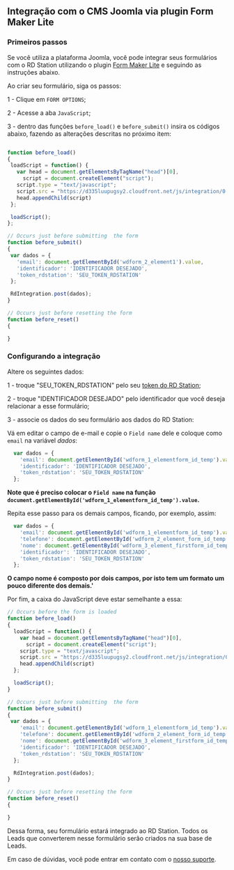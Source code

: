 ## Integração com o CMS Joomla via plugin Form Maker Lite

### Primeiros passos

Se você utiliza a plataforma Joomla, você pode integrar seus formulários com o RD Station utilizando o plugin [Form Maker Lite](http://extensions.joomla.org/extensions/contacts-and-feedback/forms/24170) e seguindo as instruções abaixo.

Ao criar seu formulário, siga os passos:

 1 - Clique em `FORM OPTIONS`;

 2 - Acesse a aba `JavaScript`;

 3 - dentro das funções `before_load()` e `before_submit()` insira os códigos abaixo, fazendo as alterações descritas no próximo item:

 ```javascript

function before_load()
{
  loadScript = function() {
    var head = document.getElementsByTagName("head")[0],
      script = document.createElement("script");
    script.type = "text/javascript";
    script.src = "https://d335luupugsy2.cloudfront.net/js/integration/0.1.0/rd-js-integration.min.js";
    head.appendChild(script)
  };

  loadScript();
};

// Occurs just before submitting  the form
function before_submit()
{
  var dados = {
    'email': document.getElementById('wdform_2_element1').value,
    'identificador': 'IDENTIFICADOR DESEJADO',
    'token_rdstation': 'SEU_TOKEN_RDSTATION'
  };

  RdIntegration.post(dados);
}

// Occurs just before resetting the form
function before_reset()
{

}
 ```

### Configurando a integração

  Altere os seguintes dados:
  
 1 - troque "SEU_TOKEN_RDSTATION" pelo seu [token do RD Station](https://rdstation.com.br/integracoes);

 2 - troque "IDENTIFICADOR DESEJADO" pelo identificador que você deseja relacionar a esse formulário;

 3 - associe os dados do seu formulário aos dados do RD Station:
 
 Vá em editar o campo de e-mail e copie o `Field name` dele e coloque como `email` na variável *dados*:

```javascript
  var dados = {
    'email': document.getElementById('wdform_1_elementform_id_temp').value,
    'identificador': 'IDENTIFICADOR DESEJADO',
    'token_rdstation': 'SEU_TOKEN_RDSTATION'
  };
```

**Note que é preciso colocar o `Field name` na função `document.getElementById('wdform_1_elementform_id_temp').value`.**

Repita esse passo para os demais campos, ficando, por exemplo, assim:

```javascript
  var dados = {
    'email': document.getElementById('wdform_1_elementform_id_temp').value,
    'telefone': document.getElementById('wdform_2_element_form_id_temp').value,
    'nome': document.getElementById('wdform_3_element_firstform_id_temp').value + ' ' + 'document.getElementById('wdform_3_element_lastform_id_temp').value,
    'identificador': 'IDENTIFICADOR DESEJADO',
    'token_rdstation': 'SEU_TOKEN_RDSTATION'
  };
```

**O campo nome é composto por dois campos, por isto tem um formato um pouco diferente dos demais.'**

Por fim, a caixa do JavaScript deve estar semelhante a essa:

```javascript
// Occurs before the form is loaded
function before_load()
{
  loadScript = function() {
    var head = document.getElementsByTagName("head")[0],
      script = document.createElement("script");
    script.type = "text/javascript";
    script.src = "https://d335luupugsy2.cloudfront.net/js/integration/0.1.0/rd-js-integration.min.js";
    head.appendChild(script)
  };

  loadScript();
}

// Occurs just before submitting  the form
function before_submit()
{
 var dados = {
    'email': document.getElementById('wdform_1_elementform_id_temp').value,
    'telefone': document.getElementById('wdform_2_element_form_id_temp').value,
    'nome': document.getElementById('wdform_3_element_firstform_id_temp').value + ' ' + 'document.getElementById('wdform_3_element_lastform_id_temp').value,
    'identificador': 'IDENTIFICADOR DESEJADO',
    'token_rdstation': 'SEU_TOKEN_RDSTATION'
  };

  RdIntegration.post(dados);
}

// Occurs just before resetting the form
function before_reset()
{

}
```

Dessa forma, seu formulário estará integrado ao RD Station. Todos os Leads que converterem nesse formulário serão criados na sua base de Leads.

Em caso de dúvidas, você pode entrar em contato com o [nosso suporte](http://ajuda.rdstation.com.br/hc/pt-br/requests/new).
